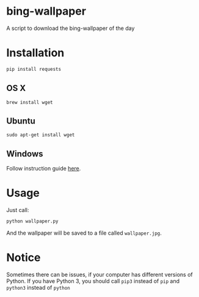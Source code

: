 # bing-wallpaper
A script to download the bing-wallpaper of the day

# Installation
``` Python
pip install requests
``` 
## OS X
```
brew install wget
```
## Ubuntu
```
sudo apt-get install wget
```

## Windows
Follow instruction guide [here](http://gnuwin32.sourceforge.net/packages/wget.htm).

# Usage
Just call:
``` Python
python wallpaper.py
```
And the wallpaper will be saved to a file called `wallpaper.jpg`.

# Notice
Sometimes there can be issues, if your computer has different versions of Python. If you have Python 3, you should call `pip3` instead of `pip` and `python3` instead of `python`
